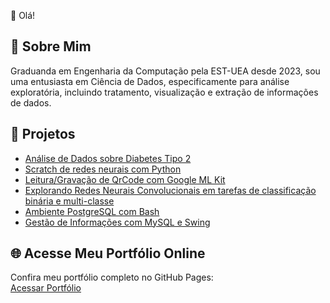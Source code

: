 👋 Olá! 

## 📌 Sobre Mim  

Graduanda em Engenharia da Computação pela EST-UEA desde 2023, sou uma entusiasta em Ciência de Dados, especificamente para análise exploratória, incluindo tratamento, visualização e extração de informações de dados.

## 🚀 Projetos  

- [Análise de Dados sobre Diabetes Tipo 2](https://github.com/yoRitayo/eda-diabetes.git)  
- [Scratch de redes neurais com Python](https://github.com/yoRitayo/scratch_dl)
- [Leitura/Gravação de QrCode com Google ML Kit](https://github.com/yoRitayo/app_qrcode.git)
- [Explorando Redes Neurais Convolucionais em tarefas de classificação binária e multi-classe](https://github.com/yoRitayo/redes_conv)
- [Ambiente PostgreSQL com Bash](https://github.com/yoRitayo/postgre_bash) 
- [Gestão de Informações com MySQL e Swing](https://github.com/yoRitayo/gerenciamento_pessoas)  

## 🌐 Acesse Meu Portfólio Online  

Confira meu portfólio completo no GitHub Pages:  
[Acessar Portfólio](https://yoritayo.github.io/yoRitayo/)  
